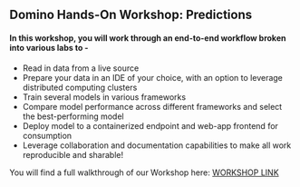 ## Domino Hands-On Workshop: Predictions

#### In this workshop, you will work through an end-to-end workflow broken into various labs to -

* Read in data from a live source
* Prepare your data in an IDE of your choice, with an option to leverage distributed computing clusters
* Train several models in various frameworks
* Compare model performance across different frameworks and select the best-performing model
* Deploy model to a containerized endpoint and web-app frontend for consumption
* Leverage collaboration and documentation capabilities to make all work reproducible and sharable!  
  
You will find a full walkthrough of our Workshop here: [WORKSHOP LINK](https://docs.google.com/document/u/4/d/11eA3ney10KzX7GF9G7f5n72f4p7k7CHSpLxoUfbAGE8/pub)